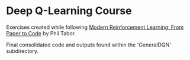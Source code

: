 # Deep Q-Learning Course 
Exercises created while following <a href=https://www.udemy.com/course/deep-q-learning-from-paper-to-code/>Modern Reinforcement Learning: From Paper to Code</a> by Phil Tabor.

Final consolidated code and outputs found within the 'GeneralDQN' subdirectory.
